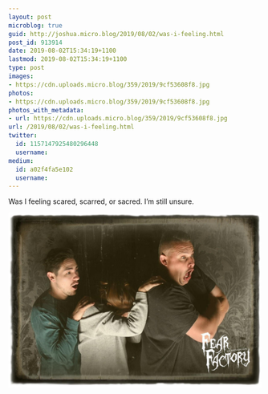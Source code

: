 ```yaml
---
layout: post
microblog: true
guid: http://joshua.micro.blog/2019/08/02/was-i-feeling.html
post_id: 913914
date: 2019-08-02T15:34:19+1100
lastmod: 2019-08-02T15:34:19+1100
type: post
images:
- https://cdn.uploads.micro.blog/359/2019/9cf53608f8.jpg
photos:
- https://cdn.uploads.micro.blog/359/2019/9cf53608f8.jpg
photos_with_metadata:
- url: https://cdn.uploads.micro.blog/359/2019/9cf53608f8.jpg
url: /2019/08/02/was-i-feeling.html
twitter:
  id: 1157147925480296448
  username: 
medium:
  id: a02f4fa5e102
  username: 
---
```

Was I feeling scared, scarred, or sacred. I’m still unsure.

<a href="https://joshwithers.blog/uploads/2019/9cf53608f8.jpg"><img src="uploads/2019/9cf53608f8.jpg" width="600" height="413" alt="" style="height: auto;" class="sunlit_image" /></a>

